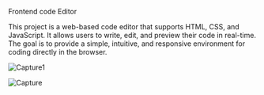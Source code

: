 Frontend code Editor 

This project is a web-based code editor that supports HTML, CSS, and JavaScript. It allows users to write, edit, and preview their code in real-time. The goal is to provide a simple, intuitive, and responsive environment for coding directly in the browser.

![Capture1](https://github.com/maheshkothavade/Frontend-Code-Editor/assets/127337494/28c2416a-ee59-400a-8076-472ec47e7c27)

![Capture](https://github.com/maheshkothavade/Frontend-Code-Editor/assets/127337494/587ba8c4-b285-48ac-8de3-62e25ae92da2)




